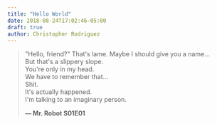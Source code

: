```yaml
---
title: "Hello World"
date: 2018-08-24T17:02:46-05:00
draft: true
author: Christopher Rodriguez
---
```



> "Hello, friend?" That's lame.
> Maybe I should give you a name...  
> But that's a slippery slope.  
> You're only in my head.  
> We have to remember that...  
> Shit.  
> It's actually happened.  
> I'm talking to an imaginary person.
>
> **— Mr. Robot S01E01**